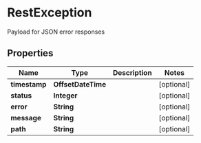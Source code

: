 

# RestException

Payload for JSON error responses

## Properties

| Name | Type | Description | Notes |
|------------ | ------------- | ------------- | -------------|
|**timestamp** | **OffsetDateTime** |  |  [optional] |
|**status** | **Integer** |  |  [optional] |
|**error** | **String** |  |  [optional] |
|**message** | **String** |  |  [optional] |
|**path** | **String** |  |  [optional] |




